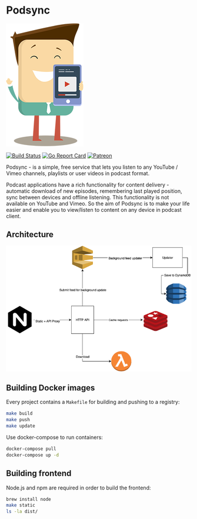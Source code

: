# Podsync

![Podsync](docs/img/logo.png)

[![Build Status](https://travis-ci.com/mxpv/podsync.svg?branch=master)](https://travis-ci.com/mxpv/podsync)
[![Go Report Card](https://goreportcard.com/badge/github.com/mxpv/podsync)](https://goreportcard.com/report/github.com/mxpv/podsync)
[![Patreon](https://img.shields.io/badge/support-patreon-E6461A.svg)](https://www.patreon.com/podsync)

Podsync - is a simple, free service that lets you listen to any YouTube / Vimeo channels, playlists or user videos in podcast format.

Podcast applications have a rich functionality for content delivery - automatic download of new episodes, remembering last played position, sync between devices and offline listening. This functionality is not available on YouTube and Vimeo. So the aim of Podsync is to make your life easier and enable you to view/listen to content on any device in podcast client.

## Architecture

![Architecture](docs/img/architecture.png)

## Building Docker images

Every project contains a `Makefile` for building and pushing to a registry:

```bash
make build
make push
make update
```

Use docker-compose to run containers:

```bash
docker-compose pull
docker-compose up -d
```

## Building frontend
Node.js and npm are required in order to build the frontend:
```bash
brew install node
make static
ls -la dist/
```
